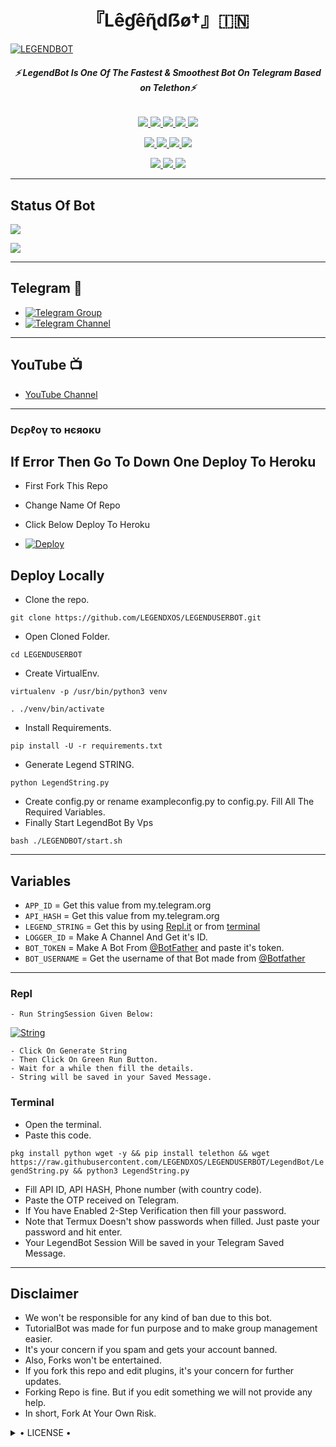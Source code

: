 <h1 align="center">
<b> 『Lêɠêɳ̃dẞø†』🇮🇳 </b>
</h1>

[![LEGENDBOT](https://telegra.ph/file/2dd82644aa7f19518fe60.jpg)](https://github.com/LEGENDXOS/LEGENDUSERBOT)

<h6 align="center">
  <b>⚡ LegendBot Is One Of The Fastest & Smoothest Bot On Telegram Based on Telethon⚡</b>
</h6>

<p align="center">
<a href="https://github.com/LEGENDXOS/LEGENDBOT" alt="GitHub closed issues"> <img src="https://img.shields.io/github/issues-closed-raw/LEGENDXOS/LEGENDBOT?style=flat&logo=github&color=success" /> </a>
<a href="https://github.com/LEGENDXOS/LEGENDBOT/graphs/contributors" alt="GitHub contributors"> <img src="https://img.shields.io/github/contributors/LEGENDXOS/LEGENDBOT?style=flat&logo=github" /> </a>
<a href="https://github.com/LEGENDXOS/LEGENDBOT/network/members" alt="GitHub forks"> <img src="https://img.shields.io/github/forks/LEGENDXOS/LEGENDBOT?label=Forks&logo=github" /> </a>
<a href="https://github.com/LEGENDXOS/LEGENDBOT" alt="GitHub closed pull requests"> <img src="https://img.shields.io/github/issues-pr-closed-raw/LEGENDXOS/LEGENDBOT?color=success" /> </a>
<a href="https://github.com/LEGENDXOS/LEGENDBOT" alt="GitHub issues"> <img src="https://img.shields.io/github/issues-raw/LEGENDXOS/LEGENDBOT?style=flat&logo=github&color=yellow" /> </a>
</p>
<p align="center">
<a href="https://www.python.org/" alt="made-with-python"> <img src="https://img.shields.io/badge/Made%20with-Python-1f425f.svg?style=flat&logo=python&color=blue" /> </a>
<a href="https://github.com/LEGENDXOS/LEGENDBOT" alt="Docker!"> <img src="https://aleen42.github.io/badges/src/docker.svg" /> </a>
<a href="https://github.com/LEGENDXOS/LEGENDBOT" alt="GitHub repo size"> <img src="https://img.shields.io/github/repo-size/LEGENDXOS/LEGENDBOT" /> </a>
<a href="https://github.com/LEGENDXOS/LEGENDBOT/blob/master/LICENSE" alt="GPLv3 license"> <img src="https://img.shields.io/badge/License-GPLv3-blue.svg" /> </a>
</p>
<p align="center">
<a href="https://t.me/Legend_Userbot" alt="Telegram!"> <img src="https://aleen42.github.io/badges/src/telegram.svg" /> </a>
<a href="https://github.com/LEGENDXOS/LEGENDBOT/graphs/commit-activity" alt="Maintenance"> <img src="https://img.shields.io/badge/Maintained%3F-yes-green.svg" /> </a>
<a href="https://makeapullrequest.com" alt="PRs Welcome"> <img src="https://img.shields.io/badge/PRs-welcome-brightgreen.svg?style=flat-square" /> </a>
</p>

------
## Status Of Bot 
<p align="left">
    <a href="https://github.com/LEGENDXOS/LEGENDBOT/network/members"><img src="https://img.shields.io/github/forks/LEGENDXOS/LEGENDBOT?label=Forks&logoColor=Black&style=social"></a><p align="left"><a href="https://github.com/LEGENDXOS/LEGENDBOT/stargazers"><img src="https://img.shields.io/github/stars/LEGENDXOS/LEGENDBOT?logoColor=Blue&style=social"></a><p align="left"><a href="https://github.com/LEGENDXOS/LEGENDBOT"></a><p align="left"><a href="https://github.com/LEGENDXOS/LEGENDBOT?"></a>

------
## Telegram 🏪
- [![Telegram Group](https://img.shields.io/badge/Telegram-Group-brightgreen)](https://t.me/adityadiscus)
- [![Telegram Channel](https://img.shields.io/badge/Telegram-Channel-brightgreen)](https://t.me/adityaserver)

------
## YouTube 📺
- [YouTube Channel](https://youtube.com/c/AdityaHalder)

------------
<h3> Dєρℓογ το нєяοκυ </h3>

## If Error Then Go To Down One Deploy To Heroku

- First Fork This Repo

- Change Name Of Repo

- Click Below Deploy To Heroku


- [![Deploy](https://www.herokucdn.com/deploy/button.svg)](https://heroku.com/deploy?template=https://github.com/ANIME-LOVER-T/LEGENDBOT)

## Deploy Locally

- Clone the repo. 

`git clone https://github.com/LEGENDXOS/LEGENDUSERBOT.git`
- Open Cloned Folder.

`cd LEGENDUSERBOT`
- Create VirtualEnv.

`virtualenv -p /usr/bin/python3 venv`

`. ./venv/bin/activate`
- Install Requirements.

`pip install -U -r requirements.txt`
- Generate Legend STRING.

`python LegendString.py`
- Create config.py or rename exampleconfig.py to config.py. Fill All The Required Variables.
- Finally Start LegendBot By Vps

`bash ./LEGENDBOT/start.sh`

---------

## Variables

- `APP_ID`  =  Get this value from my.telegram.org
- `API_HASH`  =  Get this value from my.telegram.org
- `LEGEND_STRING`  =  Get this by using [Repl.it](#Repl) or from [terminal](#Terminal)
- `LOGGER_ID`  =  Make A Channel And Get it's ID.
- `BOT_TOKEN`  =  Make A Bot From [@BotFather](https://t.me/botfather) and paste it's token.
- `BOT_USERNAME`  =  Get the username of that Bot made from [@Botfather](https://t.me/botfather)

------
### Repl


    - Run StringSession Given Below:
   

[![String](https://telegra.ph/file/a6bca4695a54de983c015.jpg)](https://replit.com/@LEGENDXOS/LEGEND-STRING#main.py) 

    - Click On Generate String
    - Then Click On Green Run Button.
    - Wait for a while then fill the details.
    - String will be saved in your Saved Message.


### Terminal
- Open the terminal.
- Paste this code.

`pkg install python wget -y && pip install telethon && wget https://raw.githubusercontent.com/LEGENDXOS/LEGENDUSERBOT/LegendBot/LegendString.py && python3 LegendString.py`
- Fill API ID, API HASH, Phone number (with country code).
- Paste the OTP received on Telegram.
- If You have Enabled 2-Step Verification then fill your password.
- Note that Termux Doesn't show passwords when filled. Just paste your password and hit enter.
- Your LegendBot Session Will be saved in your Telegram Saved Message.


------
## Disclaimer
- We won't be responsible for any kind of ban due to this bot.
- TutorialBot was made for fun purpose and to make group management easier.
- It's your concern if you spam and gets your account banned.
- Also, Forks won't be entertained.
- If you fork this repo and edit plugins, it's your concern for further updates.
- Forking Repo is fine. But if you edit something we will not provide any help.
- In short, Fork At Your Own Risk.

<details>

  <summary> • LICENSE • </summary>

![](https://www.gnu.org/graphics/gplv3-or-later.png)

LEGENDXOS

Project [LEGENDBOT](https://github.com/LEGENDXOS/LEGENDBOT) is free software: you can redistribute it and/or modify

it under the terms of the GNU General Public License as published by

the Free Software Foundation, either version 3 of the License, or

(at your option) any later version.

This program is distributed in the hope that it will be useful,

but WITHOUT ANY WARRANTY; without even the implied warranty of

MERCHANTABILITY or FITNESS FOR A PARTICULAR PURPOSE.  See the

GNU General Public License for more details.

You should have received a copy of the GNU General Public License

along with this program. If not, see <https://www.gnu.org/licenses/>.

</details>
